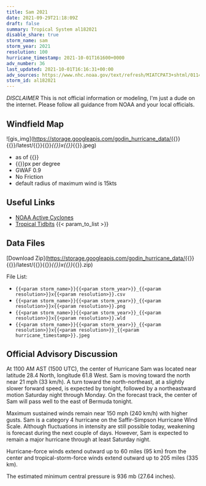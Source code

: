 ```yaml
---
title: Sam 2021
date: 2021-09-29T21:18:09Z
draft: false
summary: Tropical System al182021
disable_share: true
storm_name: sam
storm_year: 2021
resolution: 100
hurricane_timestamp: 2021-10-01T161600+0000
adv_number: 36
last_updated: 2021-10-01T16:16:31+00:00
adv_sources: https://www.nhc.noaa.gov/text/refresh/MIATCPAT3+shtml/011451.shtml;https://www.nhc.noaa.gov/refresh/graphics_at3+shtml/145614.shtml?cone
storm_id: al182021
---
```

*DISCLAIMER* This is not official information or modeling, I'm just a dude on the internet.  Please follow all guidance from NOAA and your local officials.

## Windfield Map
![gis_img](https://storage.googleapis.com/godin_hurricane_data/{{<param storm_name>}}{{<param storm_year>}}/latest/{{<param storm_name>}}{{<param storm_year>}}_{{<param resolution>}}x{{<param resolution>}}_{{<param hurricane_timestamp>}}.jpeg)

- as of {{<param last_updated>}}
- {{<param resolution>}}px per degree
- GWAF 0.9
- No Friction
- default radius of maximum wind is 15kts

## Useful Links
- [NOAA Active Cyclones](https://www.nhc.noaa.gov/)
- [Tropical Tidbits](https://www.tropicaltidbits.com/storminfo/)
{{< param_to_list >}}

## Data Files
[Download Zip](https://storage.googleapis.com/godin_hurricane_data/{{<param storm_name>}}{{<param storm_year>}}/latest/{{<param storm_name>}}{{<param storm_year>}}_{{<param resolution>}}x{{<param resolution>}}_{{<param hurricane_timestamp>}}.zip)

File List:
- `{{<param storm_name>}}{{<param storm_year>}}_{{<param resolution>}}x{{<param resolution>}}.csv`
- `{{<param storm_name>}}{{<param storm_year>}}_{{<param resolution>}}x{{<param resolution>}}.png`
- `{{<param storm_name>}}{{<param storm_year>}}_{{<param resolution>}}x{{<param resolution>}}.wld`
- `{{<param storm_name>}}{{<param storm_year>}}_{{<param resolution>}}x{{<param resolution>}}_{{<param hurricane_timestamp>}}.jpeg`


## Official Advisory Discussion
At 1100 AM AST (1500 UTC), the center of Hurricane Sam was located 
near latitude 28.4 North, longitude 61.8 West. Sam is moving toward 
the north near 21 mph (33 km/h).  A turn toward the north-northeast, 
at a slightly slower forward speed, is expected by tonight, followed 
by a northeastward motion Saturday night through Monday.  On the 
forecast track, the center of Sam will pass well to the east of 
Bermuda tonight.
 
Maximum sustained winds remain near 150 mph (240 km/h) with higher
gusts.  Sam is a category 4 hurricane on the Saffir-Simpson
Hurricane Wind Scale.  Although fluctuations in intensity are still
possible today, weakening is forecast during the next couple of
days.  However, Sam is expected to remain a major hurricane through
at least Saturday night.
 
Hurricane-force winds extend outward up to 60 miles (95 km) from the
center and tropical-storm-force winds extend outward up to 205 miles
(335 km).
 
The estimated minimum central pressure is 936 mb (27.64 inches).